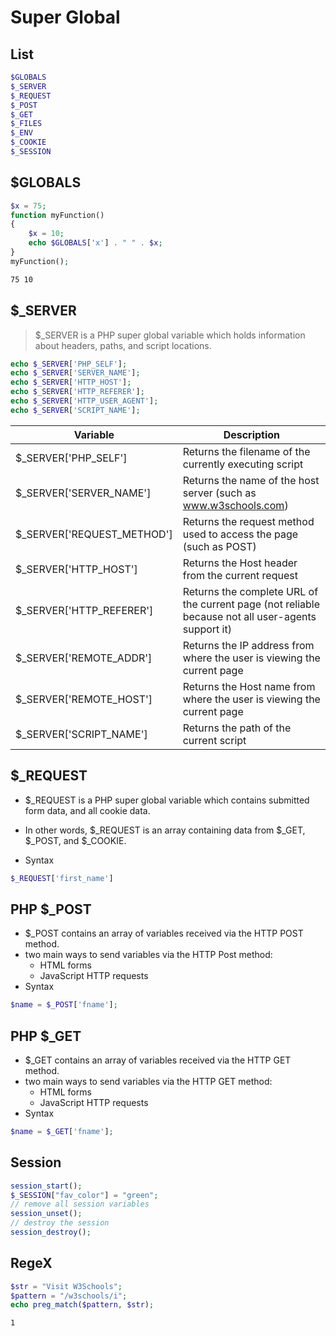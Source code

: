 # Super Global

## List

```php
$GLOBALS
$_SERVER
$_REQUEST
$_POST
$_GET
$_FILES
$_ENV
$_COOKIE
$_SESSION
```

## $GLOBALS

```php
$x = 75;
function myFunction()
{
    $x = 10;
    echo $GLOBALS['x'] . " " . $x;
}
myFunction();
```

```bash
75 10
```

## $\_SERVER

> $\_SERVER is a PHP super global variable which holds information about headers, paths, and script locations.

```php
echo $_SERVER['PHP_SELF'];
echo $_SERVER['SERVER_NAME'];
echo $_SERVER['HTTP_HOST'];
echo $_SERVER['HTTP_REFERER'];
echo $_SERVER['HTTP_USER_AGENT'];
echo $_SERVER['SCRIPT_NAME'];
```

| Variable                    | Description                                                                                        |
| --------------------------- | -------------------------------------------------------------------------------------------------- |
| $\_SERVER['PHP_SELF']       | Returns the filename of the currently executing script                                             |
| $\_SERVER['SERVER_NAME']    | Returns the name of the host server (such as www.w3schools.com)                                    |
| $\_SERVER['REQUEST_METHOD'] | Returns the request method used to access the page (such as POST)                                  |
| $\_SERVER['HTTP_HOST']      | Returns the Host header from the current request                                                   |
| $\_SERVER['HTTP_REFERER']   | Returns the complete URL of the current page (not reliable because not all user-agents support it) |
| $\_SERVER['REMOTE_ADDR']    | Returns the IP address from where the user is viewing the current page                             |
| $\_SERVER['REMOTE_HOST']    | Returns the Host name from where the user is viewing the current page                              |
| $\_SERVER['SCRIPT_NAME']    | Returns the path of the current script                                                             |

## $\_REQUEST

- $\_REQUEST is a PHP super global variable which contains submitted form data, and all cookie data.

- In other words, $\_REQUEST is an array containing data from $\_GET, $\_POST, and $\_COOKIE.

- Syntax

```php
$_REQUEST['first_name']
```

## PHP $\_POST

- $\_POST contains an array of variables received via the HTTP POST method.
- two main ways to send variables via the HTTP Post method:
  - HTML forms
  - JavaScript HTTP requests
- Syntax

```php
$name = $_POST['fname'];
```

## PHP $\_GET

- $\_GET contains an array of variables received via the HTTP GET method.
- two main ways to send variables via the HTTP GET method:
  - HTML forms
  - JavaScript HTTP requests
- Syntax

```php
$name = $_GET['fname'];
```

## Session

```php
session_start();
$_SESSION["fav_color"] = "green";
// remove all session variables
session_unset();
// destroy the session
session_destroy();
```

## RegeX

```php
$str = "Visit W3Schools";
$pattern = "/w3schools/i";
echo preg_match($pattern, $str);
```

```bash
1
```
